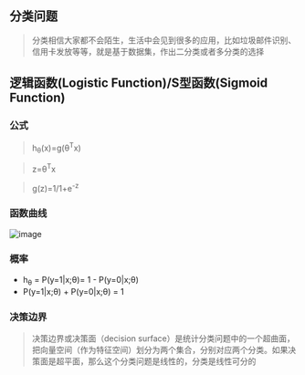 
## 分类问题
> 分类相信大家都不会陌生，生活中会见到很多的应用，比如垃圾邮件识别、信用卡发放等等，就是基于数据集，作出二分类或者多分类的选择

## 逻辑函数(Logistic Function)/S型函数(Sigmoid Function)
### 公式
> h<sub>θ</sub>(x)=g(θ<sup>T</sup>x)

> z=θ<sup>T</sup>x

> g(z)=1/1+e<sup>-z</sup>

### 函数曲线
![image](https://user-images.githubusercontent.com/13389058/145672042-126811d4-eed4-498e-9508-68402067a423.png)

### 概率
* h<sub>θ</sub> = P(y=1|x;θ)= 1 - P(y=0|x;θ)
* P(y=1|x;θ) + P(y=0|x;θ) = 1

### 决策边界
> 决策边界或决策面（decision surface）是统计分类问题中的一个超曲面，把向量空间（作为特征空间）划分为两个集合，分别对应两个分类。如果决策面是超平面，那么这个分类问题是线性的，分类是线性可分的
